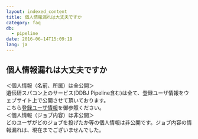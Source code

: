 ```yaml
---
layout: indexed_content
title: 個人情報漏れは大丈夫ですか
category: faq
db:
  - pipeline
date: 2016-06-14T15:09:19
lang: ja
---
```


## 個人情報漏れは大丈夫ですか

＜個人情報（名前、所属）は全公開＞<br>遺伝研スパコン上のサービス(DDBJ Pipeline含む)は全て、登録ユーザ情報をウェブサイト上で公開させて頂いております。<br>こちら<a href="http://sc.ddbj.nig.ac.jp/index.php/users-info">登録ユーザ情報</a>を御参照ください。<br>＜個人情報（ジョブ内容）は非公開＞<br>どのユーザがどのジョブを投げたか等の個人情報は非公開です。ジョブ内容の情報漏れは、現在までございませんでした。